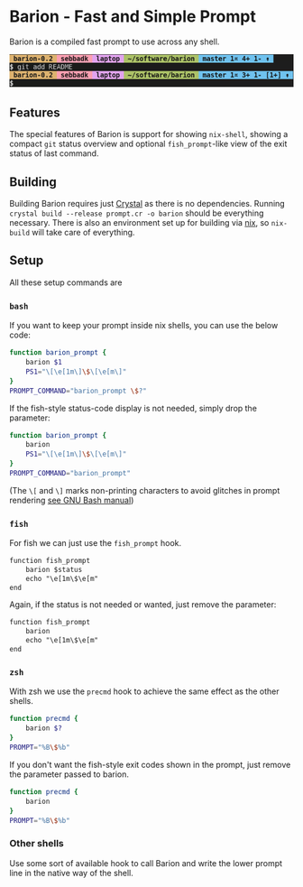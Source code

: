 # Barion - Fast and Simple Prompt
Barion is a compiled fast prompt to use across any shell.

![Barions builtin git status features showcased](screenshot.png)

## Features
The special features of Barion is support for showing `nix-shell`, showing a compact `git` status overview and optional `fish_prompt`-like view of the exit status of last command.

## Building
Building Barion requires just [Crystal](https://crystal-lang.org/) as there is no dependencies. Running `crystal build --release prompt.cr -o barion` should be everything necessary. There is also an environment set up for building via [nix](https://nixos.org/), so `nix-build` will take care of everything.

## Setup
All these setup commands are

### `bash`
If you want to keep your prompt inside nix shells, you can use the below code:

```bash
function barion_prompt {
	barion $1
	PS1="\[\e[1m\]\$\[\e[m\]"
}
PROMPT_COMMAND="barion_prompt \$?"
```

If the fish-style status-code display is not needed, simply drop the parameter:

```bash
function barion_prompt {
	barion
	PS1="\[\e[1m\]\$\[\e[m\]"
}
PROMPT_COMMAND="barion_prompt"
```

(The `\[` and `\]` marks non-printing characters to avoid glitches in prompt rendering [see GNU Bash manual](https://www.gnu.org/software/bash/manual/bash.html#Controlling-the-Prompt))

### `fish`
For fish we can just use the `fish_prompt` hook.

```fish
function fish_prompt
	barion $status
	echo "\e[1m\$\e[m"
end
```

Again, if the status is not needed or wanted, just remove the parameter:

```fish
function fish_prompt
	barion
	echo "\e[1m\$\e[m"
end
```

### `zsh`
With zsh we use the `precmd` hook to achieve the same effect as the other shells.

```zsh
function precmd {
	barion $?
}
PROMPT="%B\$%b"
```

If you don't want the fish-style exit codes shown in the prompt, just remove the parameter passed to barion.

```zsh
function precmd {
	barion
}
PROMPT="%B\$%b"
```

### Other shells
Use some sort of available hook to call Barion and write the lower prompt line in the native way of the shell.

